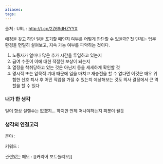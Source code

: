 ```yaml
---
aliases: 
tags:
---
```

출처 : 
URL : http://t.co/2Z69dHZYYX

애정을 갖고 하던 일을 포기할 때인지 여부를 어떻게 판단할 수 있을까? 첫 단계는 업무 환경을 면밀히 살펴보고, 지속 가능 여부를 파악하는 것이다.

1) 노동자가 얼마나 많은 추가 시간을 투입하고 있는지
2) 급여 수준이 이에 대한 적절한 보상이 되는지
3) 열정을 착취당하고 있는 것은 아닌지 등을 세세하게 확인할 것
4) 명시적 또는 암묵적 기대 때문에 일을 마치고 재충전을 할 수 없다면 이것은 매우 위험한 신호
퇴사 후 어떤 직업을 가질 수 있는지 예상해보는 것도 의사 결정에서 큰 역할을 할 수 있다


### 내가 한 생각
일이 항상 설렐수는 없겠지... 하지만 언제 떠나야하는지 피봇이 될듯

### 생각의 연결고리
분야 : 

키워드 : 


관련있는 메모 : 
[[커리어 포트폴리오]]